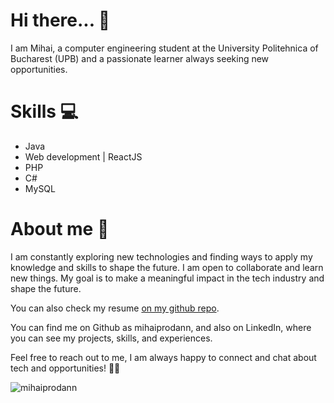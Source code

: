# Hi there... 👋
I am Mihai, a computer engineering student at the University Politehnica of Bucharest (UPB) and a passionate learner always seeking new opportunities.

# Skills 💻
* Java
* Web development | ReactJS
* PHP
* C#
* MySQL

# About me 🌟
I am constantly exploring new technologies and finding ways to apply my knowledge and skills to shape the future. I am open to collaborate and learn new things. My goal is to make a meaningful impact in the tech industry and shape the future.

You can also check my resume [on my github repo](https://github.com/mihaiprodann/mihaiprodann).


You can find me on Github as mihaiprodann, and also on LinkedIn, where you can see my projects, skills, and experiences.

Feel free to reach out to me, I am always happy to connect and chat about tech and opportunities! 🤝🚀


<p><img align="left" src="https://github-readme-stats.vercel.app/api/top-langs?username=mihaiprodann&show_icons=true&locale=en&layout=compact" alt="mihaiprodann" /></p>

